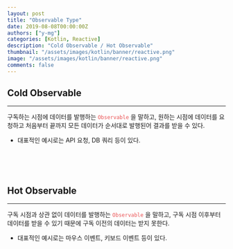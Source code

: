 ```yaml
---
layout: post
title: "Observable Type"
date: 2019-08-08T00:00:00Z
authors: ["y-mg"]
categories: [Kotlin, Reactive]
description: "Cold Observable / Hot Observable"
thumbnail: "/assets/images/kotlin/banner/reactive.png"
image: "/assets/images/kotlin/banner/reactive.png"
comments: false
---
```


## Cold Observable
***
구독하는 시점에 데이터를 발행하는 <code style="color: #eb5657;">Observable</code> 을 말하고, 원하는 시점에 데이터를 요청하고 처음부터 끝까지 모든 데이터가 순서대로 발행된어 결과를 받을 수 있다.
- 대표적인 예시로는 API 요청, DB 쿼리 등이 있다.
<br/>
<br/>
<br/>



## Hot Observable
***
구독 시점과 상관 없이 데이터를 발행하는 <code style="color: #eb5657;">Observable</code> 을 말하고, 구독 시점 이후부터 데이터를 받을 수 있기 때문에 구독 이전의 데이터는 받지 못한다.
- 대표적인 예시로는 마우스 이벤트, 키보드 이벤트 등이 있다.